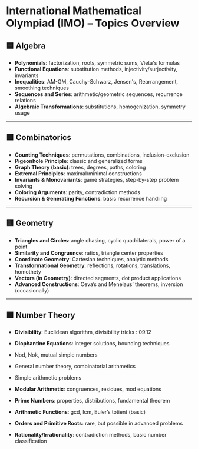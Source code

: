 # International Mathematical Olympiad (IMO) – Topics Overview

## 🟦 Algebra

- **Polynomials**: factorization, roots, symmetric sums, Vieta's formulas  
- **Functional Equations**: substitution methods, injectivity/surjectivity, invariants  
- **Inequalities**: AM-GM, Cauchy-Schwarz, Jensen's, Rearrangement, smoothing techniques  
- **Sequences and Series**: arithmetic/geometric sequences, recurrence relations  
- **Algebraic Transformations**: substitutions, homogenization, symmetry usage  

---

## 🟩 Combinatorics

- **Counting Techniques**: permutations, combinations, inclusion-exclusion  
- **Pigeonhole Principle**: classic and generalized forms  
- **Graph Theory (basic)**: trees, degrees, paths, coloring  
- **Extremal Principles**: maximal/minimal constructions  
- **Invariants & Monovariants**: game strategies, step-by-step problem solving  
- **Coloring Arguments**: parity, contradiction methods  
- **Recursion & Generating Functions**: basic recurrence handling  

---

## 🟨 Geometry
- **Triangles and Circles**: angle chasing, cyclic quadrilaterals, power of a point  
- **Similarity and Congruence**: ratios, triangle center properties  
- **Coordinate Geometry**: Cartesian techniques, analytic methods  
- **Transformational Geometry**: reflections, rotations, translations, homothety  
- **Vectors (in Geometry)**: directed segments, dot product applications  
- **Advanced Constructions**: Ceva’s and Menelaus’ theorems, inversion (occasionally)  

---

## 🟧 Number Theory

- **Divisibility**: Euclidean algorithm, divisibility tricks : 09.12
- **Diophantine Equations**: integer solutions, bounding techniques  
- Nod, Nok, mutual simple numbers
- General number theory, combinatorial arithmetics
- Simple arithmetic problems

- **Modular Arithmetic**: congruences, residues, mod equations  
- **Prime Numbers**: properties, distributions, fundamental theorem  
- **Arithmetic Functions**: gcd, lcm, Euler’s totient (basic)  
- **Orders and Primitive Roots**: rare, but possible in advanced problems  
- **Rationality/Irrationality**: contradiction methods, basic number classification  
